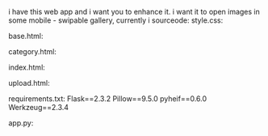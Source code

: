 i have this web app and i want you to enhance it.
i want it to open images in some mobile - swipable gallery, currently i
sourceode:
style.css:  

base.html:

category.html: 

index.html: 

upload.html:   


requirements.txt:
Flask==2.3.2
Pillow==9.5.0
pyheif==0.6.0
Werkzeug==2.3.4

app.py:      